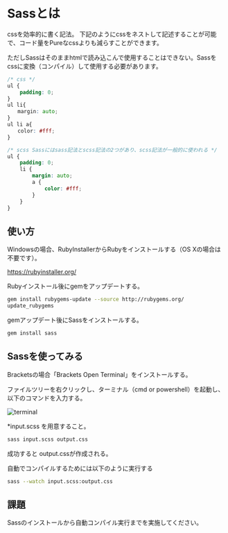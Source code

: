 # Sassとは

cssを効率的に書く記法。
下記のようにcssをネストして記述することが可能で、コード量をPureなcssよりも減らすことができます。

ただしSassはそのままhtmlで読み込こんで使用することはできない。Sassをcssに変換（コンパイル）して使用する必要があります。

```css
/* css */
ul {
    padding: 0;
}
ul li{
　　margin: auto;
}
ul li a{
　　color: #fff;
}
```

```scss
/* scss Sassにはsass記法とscss記法の2つがあり、scss記法が一般的に使われる */
ul {
    padding: 0;
    li {
        margin: auto;
        a {
            color: #fff;
        }
    }
}
```

## 使い方
Windowsの場合、RubyInstallerからRubyをインストールする（OS Xの場合は不要です）。

https://rubyinstaller.org/

Rubyインストール後にgemをアップデートする。

```bash
gem install rubygems-update --source http://rubygems.org/
update_rubygems
```

gemアップデート後にSassをインストールする。

```bash
gem install sass
```

## Sassを使ってみる

Bracketsの場合「Brackets Open Terminal」をインストールする。

ファイルツリーを右クリックし、ターミナル（cmd or powershell）を起動し、以下のコマンドを入力する。

![terminal](https://user-images.githubusercontent.com/35711528/36238340-493a15ee-1245-11e8-888e-3ca5ae9d5917.png)

*input.scss を用意すること。

```bash
sass input.scss output.css
```

成功すると
output.cssが作成される。

自動でコンパイルするためには以下のように実行する

```bash
sass --watch input.scss:output.css
```

## 課題
Sassのインストールから自動コンパイル実行までを実施してください。
